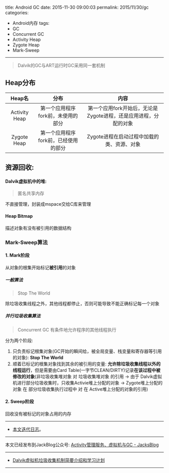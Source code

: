 title: Android GC
date: 2015-11-30 09:00:03
permalink: 2015/11/30/gc
categories:
- Android内存
tags:
- GC
- Concurrent GC
- Activity Heap
- Zygote Heap
- Mark-Sweep

---

> Dalvik的GC与ART运行时GC采用同一套机制

<!-- more -->

## Heap分布

Heap名 | 分布 | 内容
:-: | :-: | :-: |
Activity Heap | 第一个应用程序fork前，未使用的部分 | 第一个应用fork开始后，无论是Zygote进程，还是应用进程，分配的对象
Zygote Heap | 第一个应用程序fork前，已经使用的部分 | Zygote进程在启动过程中加载的类、资源、对象

## 资源回收:

#### Dalvik虚拟机中的堆:

> 匿名共享内存

不直接管理，封装成mspace交给C库来管理

#### Heap Bitmap

描述对象有没有被引用的数据结构

### Mark-Sweep算法

#### 1. Mark阶段

从对象的根集开始标记**被引用**的对象

##### 一般算法

> Stop The World

除垃圾收集线程之外，其他线程都停止，否则可能导致不能正确标记每一个对象

##### 并行垃圾收集算法

> Concurrent GC
> 有条件地允许程序的其他线程执行

分为两个阶段:

1. 只负责标记根集对象(GC开始的瞬间给，被全局变量、栈变量和寄存器等引用的对象): **Stop The World**
2. 顺着已标记的根集对象找到其余的被引用的变量: **允许除垃圾收集线程以外的线程运行**，但是需要由Card Table(一字节CLEAN/DIRTY)记录**在该过程中被修改的对象**(非垃圾收集堆对象 对 垃圾收集堆对象 的引用 -> 由于 Dalvik虚拟机进行部分垃圾收集时，只收集Activie堆上分配的对象 -> Zygote堆上分配的对象 在 部分垃圾收集执行过程中 对 在 Active堆上分配的对象的引用)

#### 2. Sweep阶段

回收没有被标记的对象占用的内存

---

- [本文迭代日志](https://github.com/Jacksgong/Blog/commits/master/source/_posts/gc.md)。

---

本文已经发布到JackBlog公众号: [Activity管理服务、虚拟机与GC - JacksBlog](https://mp.weixin.qq.com/s?__biz=MzIyMjQxMzAzOA==&mid=2247483725&idx=1&sn=1b416b52c51ed0486bd34d66fc5abb2f)

---

- [Dalvik虚拟机垃圾收集机制简要介绍和学习计划](http://blog.csdn.net/luoshengyang/article/details/41338251)

---
